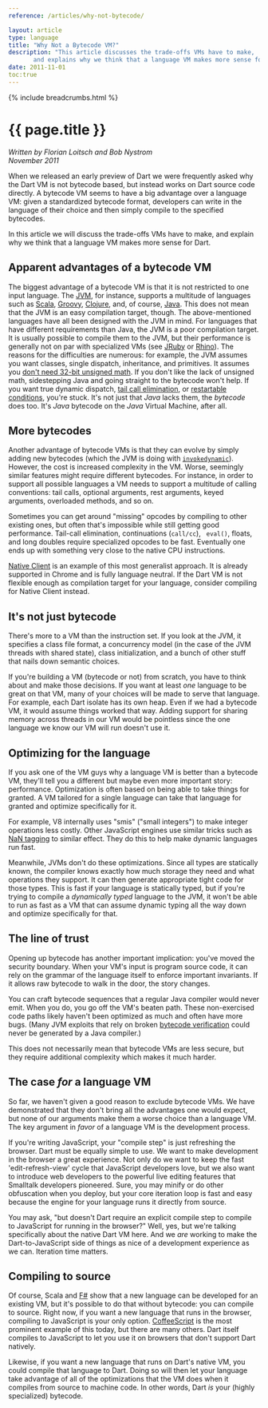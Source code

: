 ```yaml
---
reference: /articles/why-not-bytecode/

layout: article
type: language
title: "Why Not a Bytecode VM?"
description: "This article discusses the trade-offs VMs have to make,
       and explains why we think that a language VM makes more sense for Dart."
date: 2011-11-01
toc:true
---
```


{% include breadcrumbs.html %}

# {{ page.title }}

_Written by Florian Loitsch and Bob Nystrom<br>
November 2011_

When we released an early preview of Dart we were frequently asked why the
Dart VM is not bytecode based, but instead works on Dart source code directly.
A bytecode VM seems to have a big advantage over a language VM: given a
standardized bytecode format, developers can write in the language of their
choice and then simply compile to the specified bytecodes.

In this article we will discuss the trade-offs VMs have to make, and explain
why we think that a language VM makes more sense for Dart.

## Apparent advantages of a bytecode VM

The biggest advantage of a bytecode VM is that it is not restricted to one
input language. The <a href="http://en.wikipedia.org/wiki/JVM">JVM</a>, for
instance, supports a multitude of languages such as
<a href="http://www.scala-lang.org/">Scala</a>,
<a href="http://groovy.codehaus.org/">Groovy</a>,
<a href="http://clojure.org/">Clojure</a>, and, of course,
<a href="http://java.com/">Java</a>.
This does not mean that the JVM is an easy compilation target, though.
The above-mentioned languages have all been designed with the JVM in
mind. For languages that have different requirements than Java, the JVM is a
poor compilation target. It is usually possible to compile them to the JVM, but
their performance is generally not on par with specialized VMs (see
<a href="http://jruby.org">JRuby</a> or
<a href="http://www.mozilla.org/rhino">Rhino</a>).
The reasons for the difficulties are numerous:
for example, the JVM assumes you want classes, single dispatch, inheritance,
and primitives. It assumes you
<a href="http://darksleep.com/player/JavaAndUnsignedTypes.html">don't need
32-bit unsigned math</a>. If you don't like the lack of unsigned math, sidestepping
Java and going straight to the bytecode won't help. If you want true dynamic
dispatch, <a href="http://en.wikipedia.org/wiki/Tail_call">tail call
elimination</a>, or <a href="http://www.gigamonkeys.com/book/beyond-exception-handling-conditions-and-restarts.html">
restartable conditions</a>, you're stuck. It's not just that <em>Java</em> lacks
them, the <em>bytecode</em> does too. It's <em>Java</em> bytecode on the <em>Java</em>
Virtual Machine, after all.

## More bytecodes

Another advantage of bytecode VMs is that they can evolve by simply
adding new bytecodes (which the JVM is doing
with
<a href="http://java.sun.com/developer/technicalArticles/DynTypeLang/"><code>invokedynamic</code></a>).
However, the cost is increased complexity in the VM.
Worse, seemingly similar features might require different bytecodes. For
instance, in order to support all possible languages a VM needs to support a
multitude of calling conventions: tail calls, optional arguments,
rest arguments, keyed arguments, overloaded methods, and so on.

Sometimes you can get around "missing" opcodes by compiling to other
existing ones, but often that's impossible while still getting good
performance. Tail-call elimination, continuations (<code>call/cc</code>), <code>
eval()</code>, floats, and long doubles require specialized opcodes to be fast.
Eventually one ends up with something very close to the native CPU
instructions.

<a href='https://developer.chrome.com/native-client'>Native Client</a> is an
example of this most generalist approach. It is
already supported in Chrome and is fully language neutral.
If the Dart VM is not flexible enough as
compilation target for your language, consider compiling for Native Client
instead.

## It's not just bytecode

There's more to a VM than the instruction set. If you look at the JVM, it
specifies a class file format,
a concurrency model (in the case of the JVM threads with shared state), class
initialization, and
a bunch of other stuff that nails down semantic choices.

If you're building a VM (bytecode or not) from scratch, you have to think
about and make those decisions. If you want at least <em>one</em> language to
be great on that VM, many of your choices will be made to serve that language. For
example, each Dart isolate has its own heap. Even if we had a bytecode VM, it
would assume things worked that way. Adding support for sharing memory across
threads in our VM would be pointless since the one language we know our VM will
run doesn't use it.

## Optimizing for the language

If you ask one of the VM guys why a language VM is better than a bytecode VM,
  they'll tell you
a different but maybe even more important story: performance. Optimization is
often based on being able to take things for granted. A VM tailored for a single
language can take that language for granted and optimize specifically for it.

For example, V8 internally uses "smis" ("small integers") to make integer
operations less costly. Other JavaScript engines use similar tricks such as
<a href="http://wingolog.org/archives/2011/05/18/value-representation-in-javascript-implementations">NaN tagging</a> to
similar effect. They do this to help make dynamic languages run fast.

Meanwhile, JVMs don't do these optimizations. Since all types are statically
known, the compiler knows exactly how much storage they need and what operations
they support. It can then generate appropriate tight code for those types. This
is fast if your language is statically typed, but if you're trying to compile a
<em>dynamically typed</em> language to the JVM, it won't be able to run as fast
as a VM that can assume dynamic typing all the way down and optimize
specifically for that.

## The line of trust

Opening up bytecode has another important implication: you've moved the
security boundary. When your VM's input is program source code, it can rely on
the grammar of the language itself to enforce important invariants. If it
allows raw bytecode to walk in the door, the story changes.

You can craft bytecode sequences that a regular Java compiler would never
emit. When you do, you go off the VM's beaten path. These non-exercised
code paths likely haven't been optimized as much and often have more bugs. (Many
JVM exploits that rely on broken
<a href="http://java.sun.com/docs/white/langenv/Security.doc3.html">bytecode
verification</a> could never be generated by a Java compiler.)

This does not necessarily mean that bytecode VMs are less secure, but they
require additional complexity which makes it much harder.

## The case <em>for</em> a language VM

So far, we haven't given a good reason to exclude bytecode VMs. We have
demonstrated that they don't bring all the advantages one would expect, but
none of our arguments make them a worse choice than a language VM. The key
argument in <em>favor</em> of a language VM is the development process.

If you're writing JavaScript, your "compile
step" is just refreshing the browser. Dart must be equally simple to use.
We want to make
development in the browser a great experience. Not only do we want to keep the
fast 'edit-refresh-view' cycle that JavaScript developers love, but
we also want to introduce web developers to the powerful live editing
features that Smalltalk developers pioneered.
Sure, you may minify or do other obfuscation when you deploy, but your core
iteration loop is fast and easy because the engine for your language runs it
directly from source.


You may ask, "but doesn't Dart require an explicit compile step to
compile to JavaScript for running in the browser?" Well, yes, but we're talking
specifically about the native Dart VM here. And we <em>are</em> working to make
the Dart-to-JavaScript side of things as nice of a development experience as we
can. Iteration time matters.


## Compiling to source

Of course, Scala and <a href='http://research.microsoft.com/en-us/um/cambridge/projects/fsharp/'>F#</a> show that a new language can be
developed for an existing VM, but it's possible to do that without bytecode: you
can compile to source. Right now, if you want a new language that runs in the
browser, compiling to JavaScript is your only option. <a
href="https://github.com/jashkenas/coffeescript/wiki">CoffeeScript</a>
is the most prominent example of this today, but there are many others.
Dart itself compiles to JavaScript to
let you use it on browsers that don't support Dart natively.

Likewise, if you want a new language that runs on Dart's native VM, you
  could compile that language to Dart. Doing so will then let your language
  take advantage of all of the optimizations that the VM does when it compiles
  from source to machine code. In other words, Dart <em>is</em> your (highly
  specialized) bytecode.
